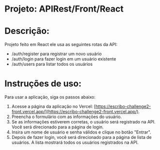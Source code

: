 
# **Projeto: APIRest/Front/React**

**Descrição:**
====

Projeto feito em React ele usa as seguintes rotas da API:

- /auth/register para registrar um novo usuário
- /auth/login para fazer login em um usuário existente
- /auth/users para listar todos os usuários

**Instruções de uso:**
====

Para usar a aplicação, siga os passos abaixo:

1. Acesse a página da aplicação no Vercel: [https://escribo-challenge2-front.vercel.app/](https://escribo-challenge2-front.vercel.app/).
2. Preencha o formulário com as informações do usuário.
3. Se as informações estiverem corretas, o usuário será registrado na API. Você será direcionado para a página de login.
4. Insira um nome de usuário e senha válidos e clique no botão "Entrar".
5. Depois de fazer login, você será direcionado para a página de lista de usuários. A lista mostrará todos os usuários registrados na API.
